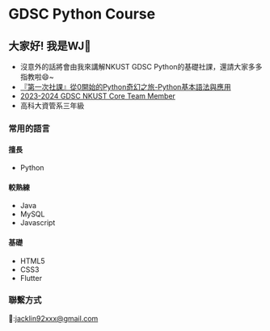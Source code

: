 # GDSC Python Course
## 大家好! 我是WJ🐢
- 沒意外的話將會由我來講解NKUST GDSC Python的基礎社課，還請大家多多指教啦😄~
- [『第一次社課』從0開始的Python奇幻之旅-Python基本語法與應用](https://reurl.cc/z65kRp)
- [2023-2024 GDSC NKUST Core Team Member](https://gdsc.community.dev/national-kaohsiung-university-of-science-and-technology/)
- 高科大資管系三年級
### 常用的語言
#### 擅長
- Python
#### 較熟練
- Java
- MySQL
- Javascript
#### 基礎
- HTML5
- CSS3
- Flutter
### 聯繫方式
📧:jacklin92xxx@gmail.com
